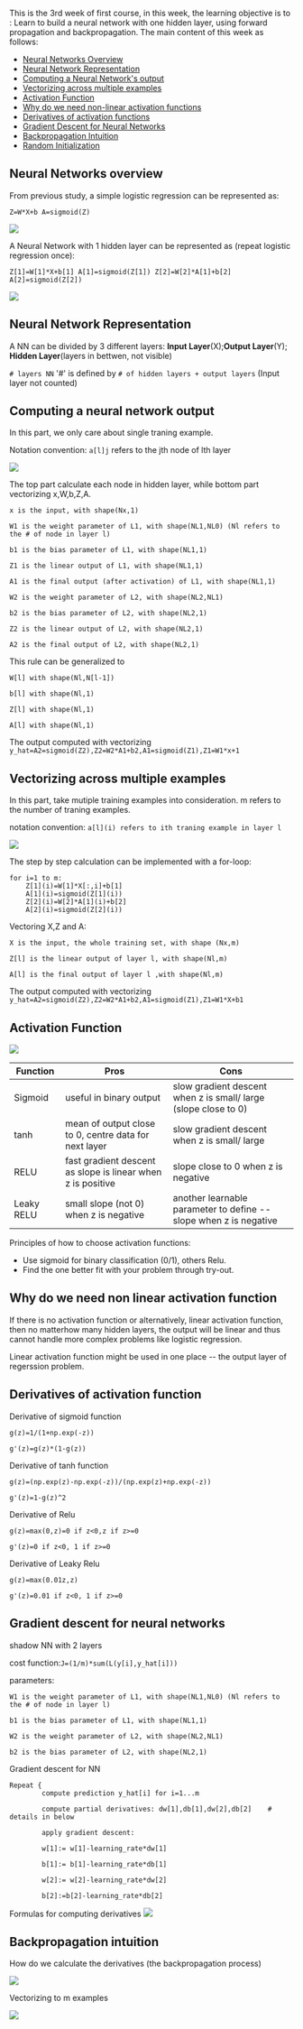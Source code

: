 This is the 3rd week of first course, in this week, the learning objective is to : Learn to build a neural network with one hidden layer, using forward propagation and backpropagation. 
The main content of this week as follows:
- [Neural Networks Overview](#neural-networks-overview)
- [Neural Network Representation](#neural-network-representation)
- [Computing a Neural Network's output](#computing-a-neural-network-output)
- [Vectorizing across multiple examples](#vectorizing-across-multiple-examples)
- [Activation Function](#activation-function)
- [Why do we need non-linear activation functions](#why-do-we-need-non-linear-activation-function)
- [Derivatives of activation functions](#derivatives-of-activation-functions)
- [Gradient Descent for Neural Networks](#gradient-descent-for-neural-networks)
- [Backpropagation Intuition](#backpropagation-ntuition)
- [Random Initialization](#random-initialization)
## Neural Networks overview
From previous study, a simple logistic regression can be represented as:

`Z=W*X+b A=sigmoid(Z)`

![](images/logstic.png)

A Neural Network with 1 hidden layer can be represented as (repeat logistic regression once):

`Z[1]=W[1]*X+b[1] A[1]=sigmoid(Z[1]) Z[2]=W[2]*A[1]+b[2] A[2]=sigmoid(Z[2])`

![](images/1nn.png)
## Neural Network Representation
A NN can be divided by 3 different layers: **Input Layer**(X);**Output Layer**(Y); **Hidden Layer**(layers in bettwen, not visible)

`# layers NN` '#' is defined by `# of hidden layers + output layers` (Input layer not counted)
## Computing a neural network output
In this part, we only care about single traning example.

Notation convention: `a[l]j` refers to the jth node of lth layer

![](images/step.png)

The top part calculate each node in hidden layer, while bottom part vectorizing x,W,b,Z,A.
```
x is the input, with shape(Nx,1)

W1 is the weight parameter of L1, with shape(NL1,NL0) (Nl refers to the # of node in layer l)

b1 is the bias parameter of L1, with shape(NL1,1)

Z1 is the linear output of L1, with shape(NL1,1)

A1 is the final output (after activation) of L1, with shape(NL1,1)

W2 is the weight parameter of L2, with shape(NL2,NL1)

b2 is the bias parameter of L2, with shape(NL2,1)

Z2 is the linear output of L2, with shape(NL2,1)

A2 is the final output of L2, with shape(NL2,1)
```

This rule can be generalized to 
```
W[l] with shape(Nl,N[l-1])

b[l] with shape(Nl,1)

Z[l] with shape(Nl,1)

A[l] with shape(Nl,1)
```

The output computed with vectorizing `y_hat=A2=sigmoid(Z2),Z2=W2*A1+b2,A1=sigmoid(Z1),Z1=W1*x+1`
## Vectorizing across multiple examples
In this part, take mutiple training examples into consideration. m refers to the number of traning examples.

notation convention: `a[l](i) refers to ith traning example in layer l`

![](images/multiple.png)

The step by step calculation can be implemented with a for-loop:
```
for i=1 to m:
    Z[1](i)=W[1]*X[:,i]+b[1]
    A[1](i)=sigmoid(Z[1](i))
    Z[2](i)=W[2]*A[1](i)+b[2]
    A[2](i)=sigmoid(Z[2](i))
```
Vectoring X,Z and A:

```
X is the input, the whole training set, with shape (Nx,m)

Z[l] is the linear output of layer l, with shape(Nl,m)

A[l] is the final output of layer l ,with shape(Nl,m)
```
The output computed with vectorizing `y_hat=A2=sigmoid(Z2),Z2=W2*A1+b2,A1=sigmoid(Z1),Z1=W1*X+b1`
## Activation Function
![](images/activation.png)

| Function    | Pros | Cons|
| ----------- | ----------- | ----------- |
| Sigmoid      | useful in binary output | slow gradient descent when z is small/ large (slope close to 0) |
| tanh   | mean of output close to 0, centre data for next layer  | slow gradient descent when z is small/ large |
| RELU   | fast gradient descent as slope is linear when z is positive | slope close to 0 when z is negative |
|Leaky RELU | small slope (not 0) when z is negative | another learnable parameter to define -- slope when z is negative |

Principles of how to choose activation functions:

- Use sigmoid for binary classification (0/1), others Relu.
- Find the one better fit with your problem through try-out.
## Why do we need non linear activation function
If there is no activation function or alternatively, linear activation function, then no matterhow many hidden layers, the output will be linear and thus cannot handle more complex problems like logistic regression.

Linear activation function might be used in one place -- the output layer of regerssion problem.

## Derivatives of activation function
Derivative of sigmoid function
```
g(z)=1/(1+np.exp(-z))

g'(z)=g(z)*(1-g(z))
```
Derivative of tanh function
```
g(z)=(np.exp(z)-np.exp(-z))/(np.exp(z)+np.exp(-z))

g'(z)=1-g(z)^2
```
Derivative of Relu
```
g(z)=max(0,z)=0 if z<0,z if z>=0

g'(z)=0 if z<0, 1 if z>=0
```
Derivative of Leaky Relu
```
g(z)=max(0.01z,z)

g'(z)=0.01 if z<0, 1 if z>=0
```
## Gradient descent for neural networks
shadow NN with 2 layers

cost function:`J=(1/m)*sum(L(y[i],y_hat[i]))`

parameters:
```
W1 is the weight parameter of L1, with shape(NL1,NL0) (Nl refers to the # of node in layer l)

b1 is the bias parameter of L1, with shape(NL1,1)

W2 is the weight parameter of L2, with shape(NL2,NL1)

b2 is the bias parameter of L2, with shape(NL2,1)
```
Gradient descent for NN
```
Repeat {
        compute prediction y_hat[i] for i=1...m
        
        compute partial derivatives: dw[1],db[1],dw[2],db[2]    # details in below
        
        apply gradient descent:
        
        w[1]:= w[1]-learning_rate*dw[1]
        
        b[1]:= b[1]-learning_rate*db[1]
        
        w[2]:= w[2]-learning_rate*dw[2]
        
        b[2]:=b[2]-learning_rate*db[2]
```
Formulas for computing derivatives
![](images/formulas.png)
## Backpropagation intuition 
How do we calculate the derivatives (the backpropagation process)

![](images/intuition.png)

Vectorizing to m examples

![](images/intuition2.png)
 
 
 
 
 
 
 
 
 
 
 
 
 
 
 
 
 
 
 
 
 
 
 
 
 
 
 
 
 
 
 
 


